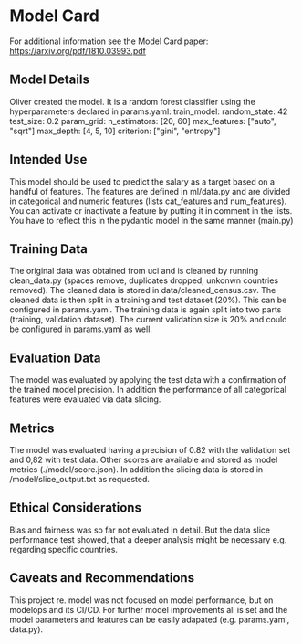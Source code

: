 # Model Card

For additional information see the Model Card paper: https://arxiv.org/pdf/1810.03993.pdf

## Model Details

Oliver created the model. It is a random forest classifier using the hyperparameters declared in params.yaml:
train_model:
random_state: 42
test_size: 0.2
param_grid:
n_estimators: [20, 60]
max_features: ["auto", "sqrt"]
max_depth: [4, 5, 10]
criterion: ["gini", "entropy"]

## Intended Use

This model should be used to predict the salary as a target based on a handful of features. The features are defined in ml/data.py and are divided in categorical and numeric features (lists cat_features and num_features). You can activate or inactivate a feature by putting it in comment in the lists. You have to reflect this in the pydantic model in the same manner (main.py)

## Training Data

The original data was obtained from uci and is cleaned by running clean_data.py (spaces remove, duplicates dropped, unkonwn countries removed). The cleaned data is stored in data/cleaned_census.csv.
The cleaned data is then split in a training and test dataset (20%). This can be configured in params.yaml. The training data is again split into two parts (training, validation dataset). The current validation size is 20% and could be configured in params.yaml as well.

## Evaluation Data

The model was evaluated by applying the test data with a confirmation of the trained model precision. In addition the performance of all categorical features were evaluated via data slicing.

## Metrics

The model was evaluated having a precision of 0.82 with the validation set and 0,82 with test data.
Other scores are available and stored as model metrics (./model/score.json). In addition the slicing data is stored in /model/slice_output.txt as requested.

## Ethical Considerations

Bias and fairness was so far not evaluated in detail. But the data slice performance test showed, that a deeper analysis might be necessary e.g. regarding specific countries.

## Caveats and Recommendations

This project re. model was not focused on model performance, but on modelops and its CI/CD. For further model improvements all is set and the model parameters and features can be easily adapated (e.g. params.yaml, data.py).
